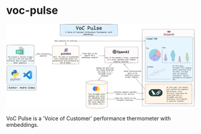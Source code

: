 # voc-pulse

![Project's architecture](voc-pulse-architecture.png)

VoC Pulse is a 'Voice of Customer' performance thermometer with embeddings.
